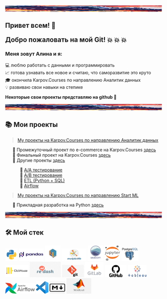 <img src="Welcome_line.jpg"
alt="Welcome"
     width="1500"
     height="20">

## <b> Привет всем! 👋 <p> Добро пожаловать на мой Git! </b> 💥 💥 💥 
### <b>Меня зовут Алина и я: </b>

💻 люблю работать с данными и программировать <br>
📈 готова узнавать все новое и считаю, что саморазвитие это круто <br>
🎓 окончила Karpov.Courses по направлению Аналитик данных <br>
💡 развиваю свои навыки на степике <p>
<b> Некоторые свои проекты представляю на github 🌟 </b> <p>

<img src="Welcome_line.jpg"
     alt="Welcome"
     width="1500"
     height="20">

## 📚 <b> Мои проекты </b> </p>
> <a href="https://github.com/AlinAli16/Karpov.Courses/tree/main/karpov.courses_da">My проекты на Karpov.Courses по направлению Аналитик данных </a><p>
<ul>
 📁 Промежуточный проект по  e-commerce на Karpov.Courses <a href="https://github.com/AlinAli16/Karpov.Courses/tree/main/karpov.courses_da/e-commerce"> здесь </a> <br>
 📁 Финальный проект на Karpov.Courses <a href="https://github.com/AlinAli16/Karpov.Courses/tree/main/karpov.courses_da/final_project">здесь</a> <br>
 📁 Другие проекты <a href="https://github.com/AlinAli16/Karpov.Courses/tree/main/karpov.courses_da/other">здесь</a>
     <ul> 
      📑 <a href="https://github.com/AlinAli16/Karpov.Courses/tree/main/karpov.courses_da/other/AA_test">A/A тестирование </a> <br>
      📑 <a href="https://github.com/AlinAli16/Karpov.Courses/tree/main/karpov.courses_da/other/AB_test"> A/B тестирование </a> <br>
      📑 <a href="https://github.com/AlinAli16/Karpov.Courses/tree/main/karpov.courses_da/other/ETL(Python%2BSQL)"> ETL (Python + SQL) </a> <br>
      📑 <a href="https://github.com/AlinAli16/Karpov.Courses/tree/main/karpov.courses_da/other/airflow_python"> Airflow </a>   
     </ul>
</ul>

> <a href="https://github.com/AlinAli16/Karpov.Courses/tree/main/karpov.courses_ml">My проекты на Karpov.Courses по направлению Start ML </a><p>
<ul>
 📁 Прикладная разработка на Python <a href="https://github.com/AlinAli16/Karpov.Courses/tree/main/karpov.courses_ml/Python">здесь</a>
</ul>

<img src="Welcome_line.jpg"
alt="Welcome"
     width="1500"
     height="20">

## 🛠️ <b> Мой стек </b> </p> 
<img src="python.png"
     title="Python"
     alt="python"
     width="40"
     height="40"> 
<img src="pandas.png"
     title="Pandas"
     alt="pandas"
     width="80"
     height="40"> 
<img src="numpy.png"
     title="Numpy"
     alt="numpy"
     width="50"
     height="50">
<img src="Matplotlib.jpg"
     title="Matplotlib"
     alt="matplotlib"
     width="80"
     height="40">
<img src="seaborn.png"
     title="Seaborn"
     alt="seaborn"
     width="50"
     height="50"> 
<img src="Jupyter.png"
     title="Jupyter Notebook"
     alt="jupyter"
     width="50"
     height="50"> 
<img src="postgresql.jpeg"
     title="Postgresql"
     alt="postgresql"
     width="55"
     height="45">
<img src="clickhouse.png"
     title="Clickhouse"
     alt="clickhouse"
     width="75"
     height="40">
<img src="redash.jpg"
     title="Redash"
     alt="redash"
     width="100"
     height="50">
<img src="git.jpg"
     title="Git"
     alt="git"
     width="70"
     height="40"> 
<img src="gitlab.png"
     title="Gitlab"
     alt="gitlab"
     width="60"
     height="50"> 
<img src="GitHub-Logo.png"
     title="Github"
     alt="github"
     width="70"
     height="40"> 
<img src="tableu.png"
     title="Tableu"
     alt="tableu"
     width="60"
     height="40"> 
<img src="AirflowLogo.png"
     title="Airflow"
     alt="Airflow"
     width="95"
     height="35">
<img src="VScode.png"
     title="VScode"
     alt="VScode"
     width="40"
     height="40">
<img src="markdown.jpg"
     title="Markdown"
     alt="Markdown"
     width="50"
     height="40">
<img src="matlab.png"
     title="Matlab"
     alt="Matlab"
     width="80"
     height="50">
